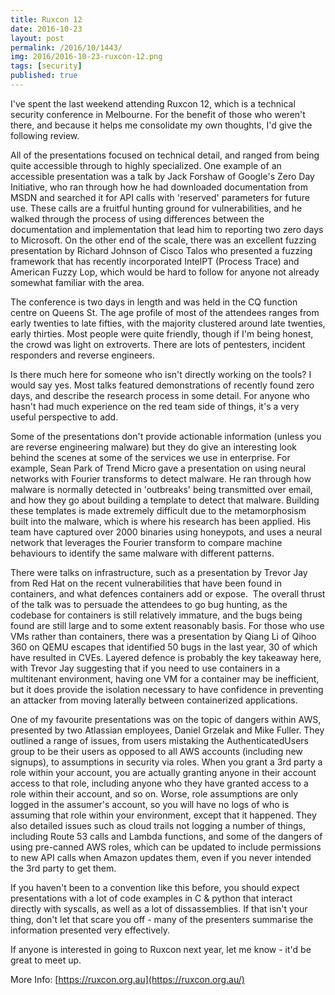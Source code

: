 ```yaml
---
title: Ruxcon 12
date: 2016-10-23
layout: post
permalink: /2016/10/1443/
img: 2016/2016-10-23-ruxcon-12.png
tags: [security]
published: true
---
```

I've spent the last weekend attending Ruxcon 12, which is a technical security conference in Melbourne. For the benefit of those who weren't there, and because it helps me consolidate my own thoughts, I'd give the following review.

All of the presentations focused on technical detail, and ranged from being quite accessible through to highly specialized. One example of an accessible presentation was a talk by Jack Forshaw of Google's Zero Day Initiative, who ran through how he had downloaded documentation from MSDN and searched it for API calls with 'reserved' parameters for future use. These calls are a fruitful hunting ground for vulnerabilities, and he walked through the process of using differences between the documentation and implementation that lead him to reporting two zero days to Microsoft. On the other end of the scale, there was an excellent fuzzing presentation by Richard Johnson of Cisco Talos who presented a fuzzing framework that has recently incorporated IntelPT (Process Trace) and American Fuzzy Lop, which would be hard to follow for anyone not already somewhat familiar with the area.

The conference is two days in length and was held in the CQ function centre on Queens St. The age profile of most of the attendees ranges from early twenties to late fifties, with the majority clustered around late twenties, early thirties. Most people were quite friendly, though if I'm being honest, the crowd was light on extroverts. There are lots of pentesters, incident responders and reverse engineers.

Is there much here for someone who isn't directly working on the tools? I would say yes. Most talks featured demonstrations of recently found zero days, and describe the research process in some detail. For anyone who hasn't had much experience on the red team side of things, it's a very useful perspective to add.

Some of the presentations don't provide actionable information (unless you are reverse engineering malware) but they do give an interesting look behind the scenes at some of the services we use in enterprise. For example, Sean Park of Trend Micro gave a presentation on using neural networks with Fourier transforms to detect malware. He ran through how malware is normally detected in 'outbreaks' being transmitted over email, and how they go about building a template to detect that malware. Building these templates is made extremely difficult due to the metamorphosism built into the malware, which is where his research has been applied. His team have captured over 2000 binaries using honeypots, and uses a neural network that leverages the Fourier transform to compare machine behaviours to identify the same malware with different patterns.

There were talks on infrastructure, such as a presentation by Trevor Jay from Red Hat on the recent vulnerabilities that have been found in containers, and what defences containers add or expose.  The overall thrust of the talk was to persuade the attendees to go bug hunting, as the codebase for containers is still relatively immature, and the bugs being found are still large and to some extent reasonably basis. For those who use VMs rather than containers, there was a presentation by Qiang Li of Qihoo 360 on QEMU escapes that identified 50 bugs in the last year, 30 of which have resulted in CVEs. Layered defence is probably the key takeaway here, with Trevor Jay suggesting that if you need to use containers in a multitenant environment, having one VM for a container may be inefficient, but it does provide the isolation necessary to have confidence in preventing an attacker from moving laterally between containerized applications.

One of my favourite presentations was on the topic of dangers within AWS, presented by two Atlassian employees, Daniel Grzelak and Mike Fuller. They outlined a range of issues, from users mistaking the AuthenticatedUsers group to be their users as opposed to all AWS accounts (including new signups), to assumptions in security via roles. When you grant a 3rd party a role within your account, you are actually granting anyone in their account access to that role, including anyone who they have granted access to a role within their account, and so on. Worse, role assumptions are only logged in the assumer's account, so you will have no logs of who is assuming that role within your environment, except that it happened. They also detailed issues such as cloud trails not logging a number of things, including Route 53 calls and Lambda functions, and some of the dangers of using pre-canned AWS roles, which can be updated to include permissions to new API calls when Amazon updates them, even if you never intended the 3rd party to get them.

If you haven't been to a convention like this before, you should expect presentations with a lot of code examples in C & python that interact directly with syscalls, as well as a lot of dissassemblies. If that isn't your thing, don't let that scare you off - many of the presenters summarise the information presented very effectively.

If anyone is interested in going to Ruxcon next year, let me know - it'd be great to meet up.


More Info: [https://ruxcon.org.au](https://ruxcon.org.au/)